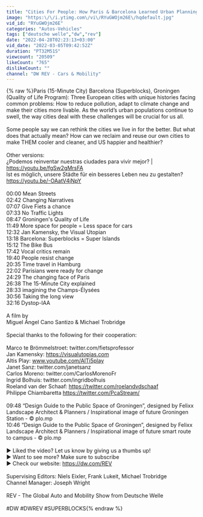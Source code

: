 ```yaml
---
title: "Cities For People: How Paris & Barcelona Learned Urban Planning From Groningen"
image: "https:\/\/i.ytimg.com\/vi\/RYuGWOjm26E\/hqdefault.jpg"
vid_id: "RYuGWOjm26E"
categories: "Autos-Vehicles"
tags: ["deutsche welle","dw","rev"]
date: "2022-04-28T02:23:13+03:00"
vid_date: "2022-03-05T09:42:52Z"
duration: "PT32M51S"
viewcount: "20509"
likeCount: "765"
dislikeCount: ""
channel: "DW REV - Cars & Mobility"
---
```

{% raw %}Paris (15-Minute City) Barcelona (Superblocks), Groningen (Quality of Life Program): Three European cities with unique histories facing common problems: How to reduce pollution, adapt to climate change and make their cities more livable. As the world’s urban populations continue to swell, the way cities deal with these challenges will be crucial for us all.<br /><br />Some people say we can rethink the cities we live in for the better. But what does that actually mean? How can we reclaim and reuse our own cities to make THEM cooler and cleaner, and US happier and healthier?<br /><br />Other versions:<br />¿Podemos reinventar nuestras ciudades para vivir mejor? | <a rel="nofollow" target="blank" href="https://youtu.be/fgSw2gMrsFA">https://youtu.be/fgSw2gMrsFA</a><br />Ist es möglich, unsere Städte für ein besseres Leben neu zu gestalten? <a rel="nofollow" target="blank" href="https://youtu.be/-OAatV4jNpY">https://youtu.be/-OAatV4jNpY</a><br /><br />00:00 Mean Streets <br />02:42 Changing Narratives<br />07:07 Give Fiets a chance<br />07:33 No Traffic Lights<br />08:47 Groningen's Quality of Life<br />11:49 More space for people = Less space for cars<br />12:32 Jan Kamensky, the Visual Utopian<br />13:18 Barcelona: Superblocks = Super Islands<br />15:12 The Bike Bus<br />17:42 Vocal critics remain<br />19:40 People resist change<br />20:35 Time travel in Hamburg<br />22:02 Parisians were ready for change<br />24:29 The changing face of Paris <br />26:38 The 15-Minute City explained<br />28:33 imagining the Champs-Élysées<br />30:56 Taking the long view<br />32:16 Dystop-IAA<br /><br />A film by<br />Miguel Ángel Cano Santizo &amp; Michael Trobridge<br /><br />Special thanks to the following for their cooperation:<br /><br />Marco te Brömmelstroet: twitter.com/fietsprofessor <br />Jan Kamensky: <a rel="nofollow" target="blank" href="https://visualutopias.com">https://visualutopias.com</a><br />Altis Play: www.youtube.com/AlTi5play <br />Janet Sanz: twitter.com/janetsanz<br />Carlos Moreno: twitter.com/CarlosMorenoFr<br />Ingrid Bolhuis: twitter.com/ingridbolhuis<br />Roeland van der Schaaf: <a rel="nofollow" target="blank" href="https://twitter.com/roelandvdschaaf">https://twitter.com/roelandvdschaaf</a><br />Philippe Chiambaretta <a rel="nofollow" target="blank" href="https://twitter.com/PcaStream/">https://twitter.com/PcaStream/</a><br /><br />09:48 “Design Guide to the Public Space of Groningen”, designed by Felixx Landscape Architect &amp; Planners / Inspirational image of future Groningen Station - © plo.mp<br />10:46 “Design Guide to the Public Space of Groningen”, designed by Felixx Landscape Architect &amp; Planners / Inspirational image of future smart route to campus - © plo.mp<br /> <br />► Liked the video? Let us know by giving us a thumbs up!<br />► Want to see more? Make sure to subscribe<br />► Check our website: <a rel="nofollow" target="blank" href="https://dw.com/REV">https://dw.com/REV</a><br /><br />Supervising Editors: Niels Eixler, Frank Lukeit, Michael Trobridge<br />Channel Manager: Joseph Wright<br /><br />REV - The Global Auto and Mobility Show from Deutsche Welle<br /><br />#DW #DWREV #SUPERBLOCKS{% endraw %}
